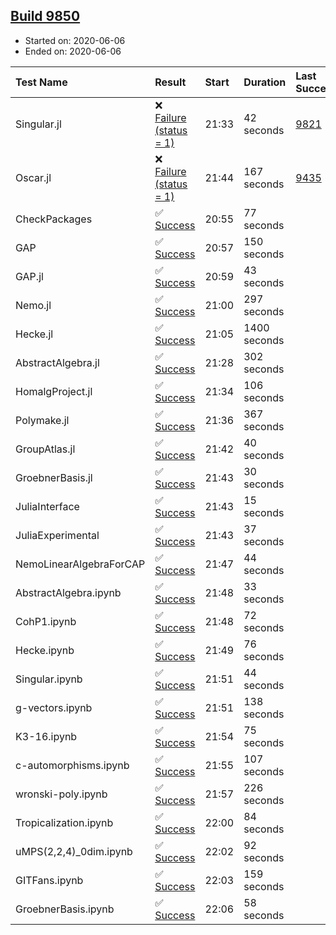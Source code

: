 ## [Build 9850](https://oscarci.mathematik.uni-kl.de/job/oscar/9850/)

* Started on: 2020-06-06
* Ended on: 2020-06-06

| Test Name    | Result | Start | Duration | Last Success | First Failure |
|:-------------|:-------|:------|:---------|:-------------|:--------------|
| Singular.jl | ❌ [Failure (status = 1)](https://oscarci.mathematik.uni-kl.de/job/oscar/9850/artifact/logs/build-9850/Singular.jl.log) | 21:33 | 42 seconds | [9821](https://oscarci.mathematik.uni-kl.de/job/oscar/9821/) | [9822](https://oscarci.mathematik.uni-kl.de/job/oscar/9822/) |
| Oscar.jl | ❌ [Failure (status = 1)](https://oscarci.mathematik.uni-kl.de/job/oscar/9850/artifact/logs/build-9850/Oscar.jl.log) | 21:44 | 167 seconds | [9435](https://oscarci.mathematik.uni-kl.de/job/oscar/9435/) | [9436](https://oscarci.mathematik.uni-kl.de/job/oscar/9436/) |
| CheckPackages | ✅ [Success](https://oscarci.mathematik.uni-kl.de/job/oscar/9850/artifact/logs/build-9850/CheckPackages.log) | 20:55 | 77 seconds |  |  |
| GAP | ✅ [Success](https://oscarci.mathematik.uni-kl.de/job/oscar/9850/artifact/logs/build-9850/GAP.log) | 20:57 | 150 seconds |  |  |
| GAP.jl | ✅ [Success](https://oscarci.mathematik.uni-kl.de/job/oscar/9850/artifact/logs/build-9850/GAP.jl.log) | 20:59 | 43 seconds |  |  |
| Nemo.jl | ✅ [Success](https://oscarci.mathematik.uni-kl.de/job/oscar/9850/artifact/logs/build-9850/Nemo.jl.log) | 21:00 | 297 seconds |  |  |
| Hecke.jl | ✅ [Success](https://oscarci.mathematik.uni-kl.de/job/oscar/9850/artifact/logs/build-9850/Hecke.jl.log) | 21:05 | 1400 seconds |  |  |
| AbstractAlgebra.jl | ✅ [Success](https://oscarci.mathematik.uni-kl.de/job/oscar/9850/artifact/logs/build-9850/AbstractAlgebra.jl.log) | 21:28 | 302 seconds |  |  |
| HomalgProject.jl | ✅ [Success](https://oscarci.mathematik.uni-kl.de/job/oscar/9850/artifact/logs/build-9850/HomalgProject.jl.log) | 21:34 | 106 seconds |  |  |
| Polymake.jl | ✅ [Success](https://oscarci.mathematik.uni-kl.de/job/oscar/9850/artifact/logs/build-9850/Polymake.jl.log) | 21:36 | 367 seconds |  |  |
| GroupAtlas.jl | ✅ [Success](https://oscarci.mathematik.uni-kl.de/job/oscar/9850/artifact/logs/build-9850/GroupAtlas.jl.log) | 21:42 | 40 seconds |  |  |
| GroebnerBasis.jl | ✅ [Success](https://oscarci.mathematik.uni-kl.de/job/oscar/9850/artifact/logs/build-9850/GroebnerBasis.jl.log) | 21:43 | 30 seconds |  |  |
| JuliaInterface | ✅ [Success](https://oscarci.mathematik.uni-kl.de/job/oscar/9850/artifact/logs/build-9850/JuliaInterface.log) | 21:43 | 15 seconds |  |  |
| JuliaExperimental | ✅ [Success](https://oscarci.mathematik.uni-kl.de/job/oscar/9850/artifact/logs/build-9850/JuliaExperimental.log) | 21:43 | 37 seconds |  |  |
| NemoLinearAlgebraForCAP | ✅ [Success](https://oscarci.mathematik.uni-kl.de/job/oscar/9850/artifact/logs/build-9850/NemoLinearAlgebraForCAP.log) | 21:47 | 44 seconds |  |  |
| AbstractAlgebra.ipynb | ✅ [Success](https://oscarci.mathematik.uni-kl.de/job/oscar/9850/artifact/logs/build-9850/AbstractAlgebra.ipynb.log) | 21:48 | 33 seconds |  |  |
| CohP1.ipynb | ✅ [Success](https://oscarci.mathematik.uni-kl.de/job/oscar/9850/artifact/logs/build-9850/CohP1.ipynb.log) | 21:48 | 72 seconds |  |  |
| Hecke.ipynb | ✅ [Success](https://oscarci.mathematik.uni-kl.de/job/oscar/9850/artifact/logs/build-9850/Hecke.ipynb.log) | 21:49 | 76 seconds |  |  |
| Singular.ipynb | ✅ [Success](https://oscarci.mathematik.uni-kl.de/job/oscar/9850/artifact/logs/build-9850/Singular.ipynb.log) | 21:51 | 44 seconds |  |  |
| g-vectors.ipynb | ✅ [Success](https://oscarci.mathematik.uni-kl.de/job/oscar/9850/artifact/logs/build-9850/g-vectors.ipynb.log) | 21:51 | 138 seconds |  |  |
| K3-16.ipynb | ✅ [Success](https://oscarci.mathematik.uni-kl.de/job/oscar/9850/artifact/logs/build-9850/K3-16.ipynb.log) | 21:54 | 75 seconds |  |  |
| c-automorphisms.ipynb | ✅ [Success](https://oscarci.mathematik.uni-kl.de/job/oscar/9850/artifact/logs/build-9850/c-automorphisms.ipynb.log) | 21:55 | 107 seconds |  |  |
| wronski-poly.ipynb | ✅ [Success](https://oscarci.mathematik.uni-kl.de/job/oscar/9850/artifact/logs/build-9850/wronski-poly.ipynb.log) | 21:57 | 226 seconds |  |  |
| Tropicalization.ipynb | ✅ [Success](https://oscarci.mathematik.uni-kl.de/job/oscar/9850/artifact/logs/build-9850/Tropicalization.ipynb.log) | 22:00 | 84 seconds |  |  |
| uMPS(2,2,4)_0dim.ipynb | ✅ [Success](https://oscarci.mathematik.uni-kl.de/job/oscar/9850/artifact/logs/build-9850/uMPS-2-2-4-_0dim.ipynb.log) | 22:02 | 92 seconds |  |  |
| GITFans.ipynb | ✅ [Success](https://oscarci.mathematik.uni-kl.de/job/oscar/9850/artifact/logs/build-9850/GITFans.ipynb.log) | 22:03 | 159 seconds |  |  |
| GroebnerBasis.ipynb | ✅ [Success](https://oscarci.mathematik.uni-kl.de/job/oscar/9850/artifact/logs/build-9850/GroebnerBasis.ipynb.log) | 22:06 | 58 seconds |  |  |
